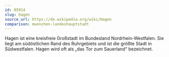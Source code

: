 ```yaml
---
id: 05914
slug: hagen
source_url: https://de.wikipedia.org/wiki/Hagen
comparison: muenchen-landeshauptstadt
---
```


Hagen ist eine kreisfreie Großstadt im Bundesland Nordrhein-Westfalen. Sie liegt am südöstlichen Rand des Ruhrgebiets und ist die größte Stadt in Südwestfalen. Hagen wird oft als „das Tor zum Sauerland“ bezeichnet.
